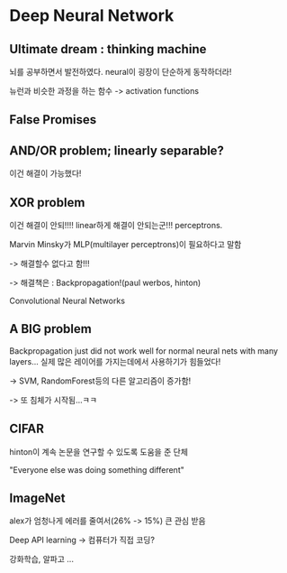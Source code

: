 # Deep Neural Network

## Ultimate dream : thinking machine
뇌를 공부하면서 발전하였다.
neural이 굉장이 단순하게 동작하더라!

뉴런과 비슷한 과정을 하는 함수 -> activation functions

## False Promises

## AND/OR problem; linearly separable?
이건 해결이 가능했다!

## XOR problem
이건 해결이 안되!!!!
linear하게 해결이 안되는군!!!
perceptrons.

Marvin Minsky가 MLP(multilayer perceptrons)이 필요하다고 말함

  -> 해결할수 없다고 함!!!

  -> 해결책은 : Backpropagation!(paul werbos, hinton)

Convolutional Neural Networks

## A BIG problem
Backpropagation just did not work well for normal neural nets with many layers...
실제 많은 레이어를 가지는데에서 사용하기가 힘들었다!

-> SVM, RandomForest등의 다른 알고리즘이 증가함!

-> 또 침체가 시작됨...ㅋㅋ

## CIFAR
hinton이 계속 논문을 연구할 수 있도록 도움을 준 단체

"Everyone else was doing something different"

## ImageNet
alex가 엄청나게 에러를 줄여서(26% -> 15%) 큰 관심 받음

Deep API learning -> 컴퓨터가 직접 코딩?

강화학습, 알파고 ...

